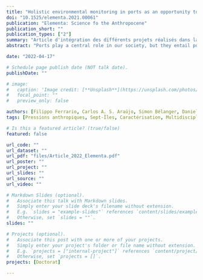 ```yaml
---
title: "Holistic environmental monitoring in ports as an opportunity to advance sustainable development, marine science, and social inclusiveness"
doi: "10.1525/elementa.2021.00061"
publication: "Elementa: Science fo the Anthropocene"
publication_short: ""
publication_types: ["2"]
summary: "Article d'intégration des différents projets réalisés dans la Baie des Sept Îles."
abstract: "Ports play a central role in our society, but they entail potential environmental risks and stressors that may cause detrimental impacts to both neighboring natural ecosystems and human health. Port managers face multiple challenges to mitigate risks and avoid ecosystem impacts and should recognize that ports are embedded in the wider regional coastal ecosystem. Cumulative impacts of anthropogenic stressors have the potential to further burden the existing suite of natural stressors, particularly where ports are located in embayments and estuaries. Environmental monitoring in ports should thus develop a comprehensive, holistic, multilayered approach integrated in the wider ecosystem that will help managers better achieve sustainable development, a major goal of the United Nations’ 2030 agenda and Decade of Ocean Science for Sustainable Development (2021–2030). This practice bridge showcases the experience of the second Canadian Healthy Ocean Network (CHONe2) in Baie des Sept Îles (BSI, Quebec; the fourth largest industrial port in Canada) laying the foundations of holistic environmental monitoring in ports. We describe the partnership model (i.e., engaging scientists, local authorities, an independent organization, and local industries), synthesize the multidisciplinary studies that turned environmental monitoring into a systemic investigation of the biological and physical components of BSI, integrate the developed scientific knowledge into a social–ecological–environmental system, present an innovative near real-time monitoring approach, and discuss implications for management and policy. The CHONe2 experience in BSI aligns with the decade’s road map for sustainable development and provides elements that could be adapted to other commercial ports. By suggesting a set of best practices (e.g., multidisciplinarity, transparency, inclusivity, participatory modeling), we hope to spark new interest in environmental monitoring as a path to conciliate development and sustainability of ports and other high-use marine areas."

date: "2022-04-17"

# Schedule page publish date (NOT talk date).
publishDate: ""

# image:
#   caption: 'Image credit: [**Unsplash**](https://unsplash.com/photos/jdD8gXaTZsc)'
#   focal_point: ""
#   preview_only: false

authors: [Filippo Ferrario, Carlos A. S. Araújo, Simon Bélanger, Daniel Bourgault, Julie Carrière, Charlotte Carrier-Belleau, eldre, Ladd Erik Johnson, S. Kim Juniper, Raphael Mabit, chrismck, Lindsey Ogston, Manon M. M. Picard, Richard Saint-Louis, Émilie Saulnier-Talbot, Jean-Luc Shaw, Nadine Templeman, Thomas W. Therriault, Jean-Eric Tremblay, philarch]
tags: [Pressions anthropiques, Sept-Îles, Caractérisation, Multidisciplinarité]

# Is this a featured article? (true/false)
featured: false

url_code: ""
url_dataset: ""
url_pdf: "files/Article_2022_Elementa.pdf"
url_poster: ""
url_project: ""
url_slides: ""
url_source: ""
url_video: ""

# Markdown Slides (optional).
#   Associate this talk with Markdown slides.
#   Simply enter your slide deck's filename without extension.
#   E.g. `slides = "example-slides"` references `content/slides/example-slides.md`.
#   Otherwise, set `slides = ""`.
slides: ""

# Projects (optional).
#   Associate this post with one or more of your projects.
#   Simply enter your project's folder or file name without extension.
#   E.g. `projects = ["internal-project"]` references `content/project/deep-learning/index.md`.
#   Otherwise, set `projects = []`.
projects: [Doctorat]

---
```

